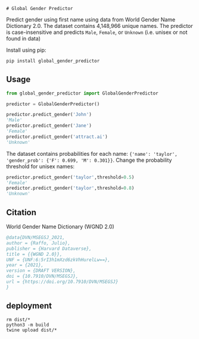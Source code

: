     # Global Gender Predictor
Predict gender using first name using data from World Gender Name Dictionary 2.0. 
The dataset contains 4,148,966 unique names. The predictor is case-insensitive and predicts ``Male``, ``Female``, or ``Unknown`` (i.e. unisex or not found in data)

Install using pip:
```bash
pip install global_gender_predictor
```
## Usage
```python
from global_gender_predictor import GlobalGenderPredictor

predictor = GlobalGenderPredictor()

predictor.predict_gender('John')
'Male'
predictor.predict_gender('Jane')
'Female'
predictor.predict_gender('attract.ai')
'Unknown'
```
The dataset contains probabilities for each name:
`{'name': 'taylor', 'gender_prob': {'F': 0.699, 'M': 0.301}}`.
Change the probability threshold for unisex names:
```python
predictor.predict_gender('taylor',threshold=0.5)
'Female'
predictor.predict_gender('taylor',threshold=0.8)
'Unknown'
```

## Citation
World Gender Name Dictionary (WGND 2.0)
```bibtex
@data{DVN/MSEGSJ_2021,
author = {Raffo, Julio},
publisher = {Harvard Dataverse},
title = {{WGND 2.0}},
UNF = {UNF:6:5rI3h1mXzd6zkVhHurelLw==},
year = {2021},
version = {DRAFT VERSION},
doi = {10.7910/DVN/MSEGSJ},
url = {https://doi.org/10.7910/DVN/MSEGSJ}
}
```

## deployment 
```
rm dist/*
python3 -m build
twine upload dist/*
```